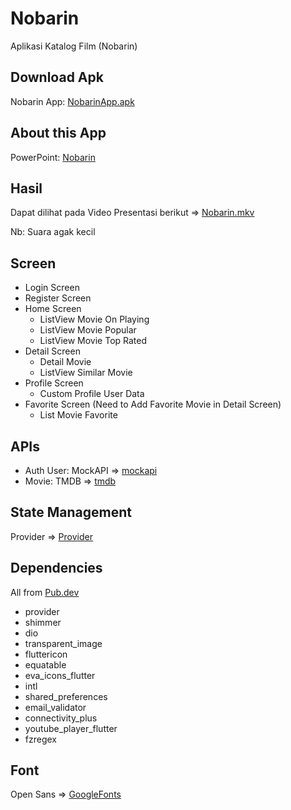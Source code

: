 # Nobarin

Aplikasi Katalog Film (Nobarin)

## Download Apk

Nobarin App: 
[NobarinApp.apk](https://drive.google.com/file/d/14zRhR3sHkqv2byX9x8Fmf55zp7hubLIA/view?usp=sharing)

## About this App
PowerPoint:
[Nobarin](https://docs.google.com/presentation/d/1wziqN0fjYINrxQDxrYzG4pZr8RaBonNa/edit?usp=sharing&ouid=108866292431687366858&rtpof=true&sd=true)

## Hasil
Dapat dilihat pada Video Presentasi berikut => [Nobarin.mkv](https://drive.google.com/file/d/1nI5DVxupwb5u9uAYGFA0aKMY3jsoWYDl/view?usp=sharing)

Nb: Suara agak kecil

## Screen
- Login Screen
- Register Screen
- Home Screen
  - ListView Movie On Playing
  - ListView Movie Popular
  - ListView Movie Top Rated
- Detail Screen
  - Detail Movie
  - ListView Similar Movie
- Profile Screen
  - Custom Profile User Data
- Favorite Screen (Need to Add Favorite Movie in Detail Screen)
  - List Movie Favorite

 ## APIs
- Auth User: MockAPI => [mockapi](https://mockapi.io/)
- Movie: TMDB => [tmdb](https://developers.themoviedb.org/3/getting-started/introduction)

## State Management
Provider => [Provider](https://pub.dev/packages/provider)

## Dependencies
All from [Pub.dev](https://pub.dev/)

- provider
- shimmer
- dio
- transparent_image
- fluttericon
- equatable
- eva_icons_flutter
- intl
- shared_preferences
- email_validator
- connectivity_plus
- youtube_player_flutter
- fzregex

## Font
Open Sans => [GoogleFonts](https://fonts.google.com/specimen/Open+Sans?query=open+sans)
